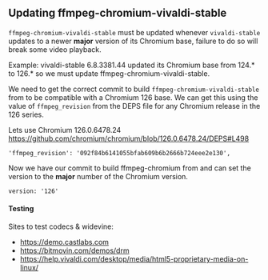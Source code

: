 ## Updating ffmpeg-chromium-vivaldi-stable

`ffmpeg-chromium-vivaldi-stable` must be updated whenever `vivaldi-stable` updates to a newer **major** version of its Chromium base, failure to do so will break some video playback.

Example: vivaldi-stable 6.8.3381.44 updated its Chromium base from 124.* to 126.* so we must update ffmpeg-chromium-vivaldi-stable.

We need to get the correct commit to build `ffmpeg-chromium-vivaldi-stable` from to be compatible with a Chromium 126 base. We can get this using the value of `ffmpeg_revision` from the DEPS file for any Chromium release in the 126 series.

Lets use Chromium 126.0.6478.24 https://github.com/chromium/chromium/blob/126.0.6478.24/DEPS#L498

```
'ffmpeg_revision': '092f84b6141055bfab609b6b2666b724eee2e130',
```

Now we have our commit to build ffmpeg-chromium from and can set the version to the **major** number of the Chromium version.

`version: '126'`

#### Testing

Sites to test codecs & widevine:

- https://demo.castlabs.com
- https://bitmovin.com/demos/drm
- https://help.vivaldi.com/desktop/media/html5-proprietary-media-on-linux/
